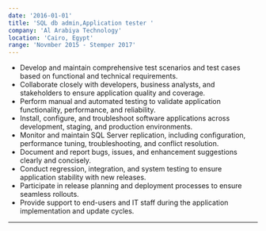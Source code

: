 ```yaml
---
date: '2016-01-01'
title: 'SQL db admin,Application tester '
company: 'Al Arabiya Technology'
location: 'Cairo, Egypt'
range: 'Novmber 2015 - Stemper 2017'
---
```


- Develop and maintain comprehensive test scenarios and test cases based on functional and technical requirements.
- Collaborate closely with developers, business analysts, and stakeholders to ensure application quality and coverage.
- Perform manual and automated testing to validate application functionality, performance, and reliability.
- Install, configure, and troubleshoot software applications across development, staging, and production environments.
- Monitor and maintain SQL Server replication, including configuration, performance tuning, troubleshooting, and conflict resolution.
- Document and report bugs, issues, and enhancement suggestions clearly and concisely.
- Conduct regression, integration, and system testing to ensure application stability with new releases.
- Participate in release planning and deployment processes to ensure seamless rollouts.
- Provide support to end-users and IT staff during the application implementation and update cycles.

---
